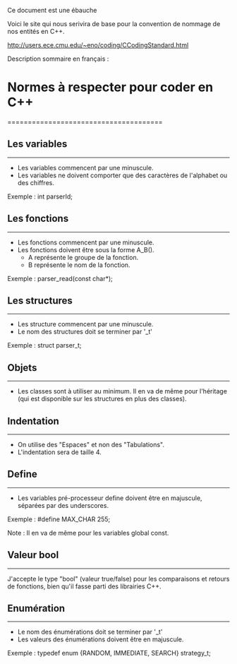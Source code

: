 Ce document est une ébauche

Voici le site qui nous serivira de base pour la convention de nommage de nos entités en C++.

http://users.ece.cmu.edu/~eno/coding/CCodingStandard.html

Description sommaire en français :

# Normes à respecter pour coder en C++
======================================

## Les variables
----------------

* Les variables commencent par une minuscule.
* Les variables ne doivent comporter que des caractères de l'alphabet ou des chiffres.

Exemple : int parserId;

## Les fonctions
----------------

* Les fonctions commencent par une minuscule.
* Les fonctions doivent être sous la forme A_B().
  * A représente le groupe de la fonction.
  * B représente le nom de la fonction.

Exemple : parser_read(const char*);

## Les structures
-----------------

* Les structure commencent par une minuscule.
* Le nom des structures doit se terminer par '_t'

Exemple : struct parser_t;

## Objets
---------

* Les classes sont à utiliser au minimum. Il en va de même pour l'héritage (qui est disponible sur les structures en plus des classes).

## Indentation
--------------

* On utilise des "Espaces" et non des "Tabulations".
* L'indentation sera de taille 4.

## Define
---------

* Les variables pré-processeur define doivent être en majuscule, séparées par des underscores.

Exemple : #define MAX_CHAR 255;

Note : Il en va de même pour les variables global const.

## Valeur bool
--------------

J'accepte le type "bool" (valeur true/false) pour les comparaisons et retours de fonctions, bien qu'il fasse parti des librairies C++.


## Enumération
---------------

* Le nom des énumérations doit se terminer par '_t'
* Les valeurs des énumérations doivent être en majuscule.

Exemple : typedef enum {RANDOM, IMMEDIATE, SEARCH} strategy_t;









